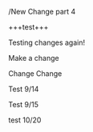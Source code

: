 /New Change part 4

+++test+++


Testing changes again!

Make a change

Change Change

Test 9/14


Test 9/15

test 10/20
